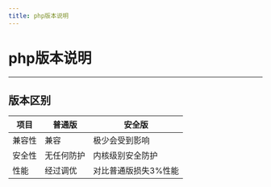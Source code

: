 ```yaml
---
title: php版本说明
---
```


# php版本说明

---

## 版本区别

| 项目   | 普通版     | 安全版               |
| ------ | ---------- | -------------------- |
| 兼容性 | 兼容       | 极少会受到影响       |
| 安全性 | 无任何防护 | 内核级别安全防护     |
| 性能   | 经过调优   | 对比普通版损失3%性能 |

